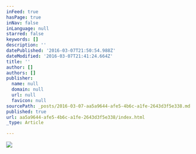 ```yaml
---
inFeed: true
hasPage: true
inNav: false
inLanguage: null
starred: false
keywords: []
description: ''
datePublished: '2016-03-07T21:50:54.988Z'
dateModified: '2016-03-07T21:41:24.664Z'
title: ''
author: []
authors: []
publisher:
  name: null
  domain: null
  url: null
  favicon: null
sourcePath: _posts/2016-03-07-aa5a9644-afe5-4b6c-a1fe-2643d3f5e338.md
published: true
url: aa5a9644-afe5-4b6c-a1fe-2643d3f5e338/index.html
_type: Article

---
```

![](https://the-grid-user-content.s3-us-west-2.amazonaws.com/dbd4fe87-7a82-40b2-8bef-6c74d268eaaf.png)